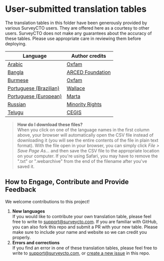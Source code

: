 # User-submitted translation tables

The translation tables in this folder have been generously provided by various SurveyCTO users. They are offered here as a courtesy to other users. SurveyCTO does not make any guarantees about the accuracy of these tables. Please use appropriate care in reviewing them before deploying.

|Language|Author credits|
|---|---|
|[Arabic](https://github.com/surveycto/translation-tables/raw/master/webforms-user-submitted/scto-webforms-arabic.csv)|[Oxfam](https://www.oxfam.org.uk/)|
|[Bangla](https://github.com/surveycto/translation-tables/raw/master/webforms-user-submitted/scto-webforms-bangla.csv)|[ARCED Foundation](http://www.arced.foundation)|
|[Burmese](https://github.com/surveycto/translation-tables/raw/master/webforms-user-submitted/scto-webforms-burmese.csv)|[Oxfam](https://www.oxfam.org.uk/)|
|[Portuguese (Brazilian)](https://github.com/surveycto/translation-tables/raw/master/webforms-user-submitted/scto-webforms-portuguese-BR.csv)|[Wallace](https://github.com/wallace-df)|
|[Portuguese (European)](https://github.com/surveycto/translation-tables/raw/master/webforms-user-submitted/scto-webforms-portuguese.csv)|[Marta](https://github.com/martacto)|
|[Russian](https://github.com/surveycto/translation-tables/raw/master/webforms-user-submitted/scto-webforms-russian.csv)|[Minority Rights](http://www.facebook.com/minorityrights)|
|[Telugu](https://github.com/surveycto/translation-tables/raw/master/webforms-user-submitted/scto-webforms-telugu.csv)|[CEGIS](https://www.cegis.org/)|

> **How do I download these files?**  
  When you click on one of the language names in the first column above, your browser will automatically open the CSV file instead of downloading it (you will see the entire contents of the file in plain text format). With the file open in your browser, you can simply click _File > Save Page As..._ and then save the CSV file to the appropriate location on your computer. If you're using Safari, you may have to remove the ".txt" or ".webarchive" from the end of the filename after you've saved it.

## How to Engage, Contribute and Provide Feedback

We welcome contributions to this project!

1. **New languages**  
  If you would like to contribute your own translation table, please feel free to write to <support@surveycto.com>. If you are familiar with GitHub, you can also fork this repo and submit a PR with your new table. Please make sure to include your name and website so we can credit you properly.
1. **Errors and corrections**  
  If you find an error in one of these translation tables, please feel free to write to <support@surveycto.com>, or [create a new issue](https://github.com/surveycto/translation-tables/issues/new) in this repo.
